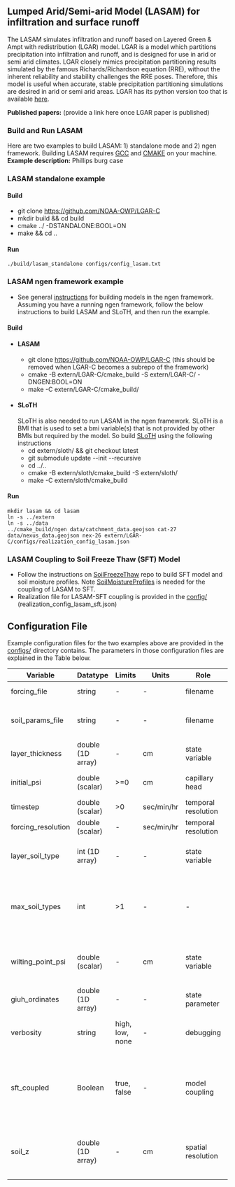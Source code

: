 ## Lumped Arid/Semi-arid Model (LASAM) for infiltration and surface runoff
The LASAM simulates infiltration and runoff based on Layered Green & Ampt with redistribution (LGAR) model. LGAR is a model which partitions precipitation into infiltration and runoff, and is designed for use in arid or semi arid climates. LGAR closely mimics precipitation partitioning results simulated by the famous Richards/Richardson equation (RRE), without the inherent reliability and stability challenges the RRE poses. Therefore, this model is useful when accurate, stable precipitation partitioning simulations are desired in arid or semi arid areas. LGAR has its python version too that is available [here](https://github.com/NOAA-OWP/LGAR-Py).

**Published papers:** (provide a link here once LGAR paper is published)

### Build and Run LASAM
Here are two examples to build LASAM: 1) standalone mode and 2) ngen framework. Building LASAM requires [GCC](https://gcc.gnu.org) and [CMAKE](https://cmake.org/) on your machine.
**Example description:** Phillips burg case
### LASAM standalone example
#### Build
 - git clone https://github.com/NOAA-OWP/LGAR-C
 - mkdir build && cd build
 - cmake ../ -DSTANDALONE:BOOL=ON
 - make && cd ..
#### Run
```
./build/lasam_standalone configs/config_lasam.txt
```
### LASAM ngen framework example
- See general [instructions](https://github.com/NOAA-OWP/ngen/wiki/NGen-Tutorial#running-cfe) for building models in the ngen framework. Assuming you have a running ngen framework, follow the below instructions to build LASAM and SLoTH, and then run the example. 
#### Build
- #### LASAM
   - git clone https://github.com/NOAA-OWP/LGAR-C (this should be removed when LGAR-C becomes a subrepo of the framework)
   - cmake -B extern/LGAR-C/cmake_build -S extern/LGAR-C/ -DNGEN:BOOL=ON 
   - make -C extern/LGAR-C/cmake_build/
- #### SLoTH
   SLoTH is also needed to run LASAM in the ngen framework. SLoTH is a BMI that is used to set a bmi variable(s) that is not provided by other BMIs but required by the model. So build [SLoTH](https://github.com/NOAA-OWP/SLoTH) using the following instructions
   - cd extern/sloth/ && git checkout latest 
   - git submodule update --init --recursive
   - cd ../..
   - cmake -B extern/sloth/cmake_build -S extern/sloth/
   - make -C extern/sloth/cmake_build
#### Run
```
mkdir lasam && cd lasam
ln -s ../extern
ln -s ../data 
../cmake_build/ngen data/catchment_data.geojson cat-27 data/nexus_data.geojson nex-26 extern/LGAR-C/configs/realization_config_lasam.json
```

### LASAM Coupling to Soil Freeze Thaw (SFT) Model
- Follow the instructions on [SoilFreezeThaw](https://github.com/NOAA-OWP/SoilFreezeThaw) repo to build SFT model and soil moisture profiles. Note [SoilMoistureProfiles](https://github.com/NOAA-OWP/SoilMoistureProfiles) is needed for the coupling of LASAM to SFT.
- Realization file for LASAM-SFT coupling is provided in the [config/](./configs/) (realization_config_lasam_sft.json)

## Configuration File
Example configuration files for the two examples above are provided in the [configs/](./configs/) directory contains. The parameters in those configuration files are explained in the Table below.

| Variable | Datatype |  Limits  | Units | Role | Process | Description |
| -------- | -------- | ------ | ----- | ---- | ------- | ----------- |
| forcing_file | string | - | - | filename | - | provides precip. and PET inputs |
| soil_params_file | string | - | - | filename | - | provides soil types with van Genuchton parameters |
| layer_thickness | double (1D array)| - | cm | state variable | - | individual layer thickness (not absolute)|
| initial_psi | double (scalar)| >=0 | cm | capillary head | - | used to initialize layers with a constant head |
| timestep | double (scalar)| >0 | sec/min/hr | temporal resolution | - | timestep of the model |
| forcing_resolution | double (scalar)| - | sec/min/hr | temporal resolution | - | timestep of the forcing data |
| layer_soil_type | int (1D array) | - | - | state variable | - | layer soil type (read from the database file soil_params_file) |
| max_soil_types | int | >1 | - | - | - | maximum number of soil types read from the file soil_params_file (default is set to 15) |
| wilting_point_psi | double (scalar) | - | cm | state variable | - | wilting point (the amount of water not available for plants) used in computing AET |
| giuh_ordinates | double (1D array)| - | - | state parameter | - | GIUH ordinates (for giuh based surface runoff) |
| verbosity | string | high, low, none | - | debugging | - | controls IO (screen outputs and writing to disk) |
| sft_coupled | Boolean | true, false | - | model coupling | impacts hydraulic conductivity | couples LASAM to SFT. Coupling to SFT reduces hydraulic conducitivity, and hence infiltration, when soil is frozen|
| soil_z | double (1D array) | - | cm | spatial resolution | - | vertical resolution of the soil column (computational domain of the SFT model) |



